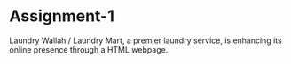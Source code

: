 # Assignment-1
Laundry Wallah / Laundry Mart, a premier laundry service, is enhancing its online presence through a HTML webpage.
